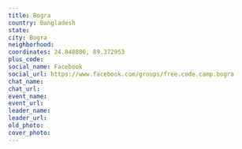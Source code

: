 ```yaml
---
title: Bogra
country: Bangladesh
state: 
city: Bogra
neighborhood: 
coordinates: 24.848086, 89.372953
plus_code:
social_name: Facebook
social_url: https://www.facebook.com/groups/free.code.camp.bogra
chat_name:
chat_url:
event_name:
event_url:
leader_name:
leader_url:
old_photo: 
cover_photo:
---
```

